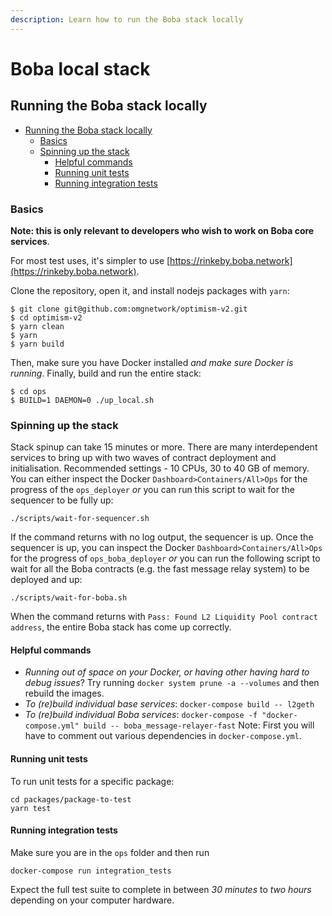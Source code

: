 ```yaml
---
description: Learn how to run the Boba stack locally
---
```


# Boba local stack

## Running the Boba stack locally

* [Running the Boba stack locally](https://github.com/omgnetwork/optimism-v2/blob/develop/boba\_documentation/Quickstart\_Local\_Boba.md#running-the-boba-stack-locally)
  * [Basics](https://github.com/omgnetwork/optimism-v2/blob/develop/boba\_documentation/Quickstart\_Local\_Boba.md#basics)
  * [Spinning up the stack](https://github.com/omgnetwork/optimism-v2/blob/develop/boba\_documentation/Quickstart\_Local\_Boba.md#spinning-up-the-stack)
    * [Helpful commands](https://github.com/omgnetwork/optimism-v2/blob/develop/boba\_documentation/Quickstart\_Local\_Boba.md#helpful-commands)
    * [Running unit tests](https://github.com/omgnetwork/optimism-v2/blob/develop/boba\_documentation/Quickstart\_Local\_Boba.md#running-unit-tests)
    * [Running integration tests](https://github.com/omgnetwork/optimism-v2/blob/develop/boba\_documentation/Quickstart\_Local\_Boba.md#running-integration-tests)

### Basics

**Note: this is only relevant to developers who wish to work on Boba core services**. 

For most test uses, it's simpler to use [https://rinkeby.boba.network](https://rinkeby.boba.network).

Clone the repository, open it, and install nodejs packages with `yarn`:

```
$ git clone git@github.com:omgnetwork/optimism-v2.git
$ cd optimism-v2
$ yarn clean
$ yarn
$ yarn build
```

Then, make sure you have Docker installed _and make sure Docker is running_. Finally, build and run the entire stack:

```
$ cd ops
$ BUILD=1 DAEMON=0 ./up_local.sh
```

### Spinning up the stack

Stack spinup can take 15 minutes or more. There are many interdependent services to bring up with two waves of contract deployment and initialisation. Recommended settings - 10 CPUs, 30 to 40 GB of memory. You can either inspect the Docker `Dashboard>Containers/All>Ops` for the progress of the `ops_deployer` _or_ you can run this script to wait for the sequencer to be fully up:

```
./scripts/wait-for-sequencer.sh
```

If the command returns with no log output, the sequencer is up. Once the sequencer is up, you can inspect the Docker `Dashboard>Containers/All>Ops` for the progress of `ops_boba_deployer` _or_ you can run the following script to wait for all the Boba contracts (e.g. the fast message relay system) to be deployed and up:

```
./scripts/wait-for-boba.sh
```

When the command returns with `Pass: Found L2 Liquidity Pool contract address`, the entire Boba stack has come up correctly.

#### Helpful commands

* _Running out of space on your Docker, or having other having hard to debug issues_? Try running `docker system prune -a --volumes` and then rebuild the images.
* _To (re)build individual base services_: `docker-compose build -- l2geth`
* _To (re)build individual Boba services_: `docker-compose -f "docker-compose.yml" build -- boba_message-relayer-fast` Note: First you will have to comment out various dependencies in `docker-compose.yml`.

#### Running unit tests

To run unit tests for a specific package:

```
cd packages/package-to-test
yarn test
```

#### Running integration tests

Make sure you are in the `ops` folder and then run

```
docker-compose run integration_tests
```

Expect the full test suite to complete in between _30 minutes_ to _two hours_ depending on your computer hardware.
